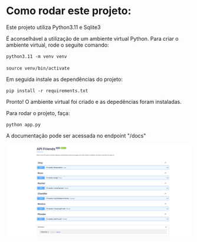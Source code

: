 # Como rodar este projeto:



Este projeto utiliza Python3.11 e Sqlite3

É aconselhável a utilização de um ambiente virtual Python. Para criar o ambiente virtual, rode o seguite comando:   

```plaintext
python3.11 -m venv venv

source venv/bin/activate
```
Em seguida instale as dependências do projeto:
```plaintext
pip install -r requirements.txt
```
Pronto! O ambiente virtual foi criado e as depedências foram instaladas. 


Para rodar o projeto, faça:
```plaintext
python app.py
```

A documentação pode ser acessada no endpoint "/docs"

![Documentação](doc_api.png)
